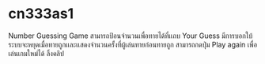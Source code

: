# cn333as1
Number Guessing Game 
สามารถป้อนจำนวนเพื่อทายได้ที่เเถบ Your Guess 
มีการบอกใบ้ ระบบจะหยุดเมื่อทายถูกเเละเเสดงจำนวนครั้งที่ผู้เล่นทายก่อนทายถูก 
สามารถกดปุ่ม Play again เพื่อเล่นเกมใหม่ได้ 
ลิ้งคลิป 
